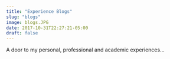 ```yaml
---
title: "Experience Blogs"
slug: "blogs"
image: blogs.JPG
date: 2017-10-31T22:27:21-05:00
draft: false
---
```


A door to my personal, professional and academic experiences...